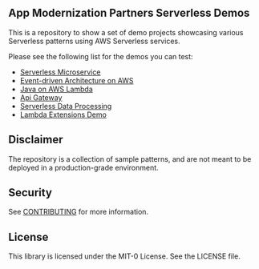 ## App Modernization Partners Serverless Demos

This is a repository to show a set of demo projects showcasing various Serverless patterns using AWS Serverless services. 

Please see the following list for the demos you can test:

- [Serverless Microservice](serverless-microservice/README.md)
- [Event-driven Architecture on AWS](event-driven-architecture/README.md)
- [Java on AWS Lambda](lambda-java-calculator/README.md)
- [Api Gateway](api_gateway_demo/README.md)
- [Serverless Data Processing](serverless-data-processing/README.md)
- [Lambda Extensions Demo](https://github.com/aws-samples/appmod-partners-serverless/tree/lambda-extensions-demo/lambda-extensions-demo)

## Disclaimer

The repository is a collection of sample patterns, and are not meant to be deployed in a production-grade environment.

## Security

See [CONTRIBUTING](CONTRIBUTING.md#security-issue-notifications) for more information.

## License

This library is licensed under the MIT-0 License. See the LICENSE file.

